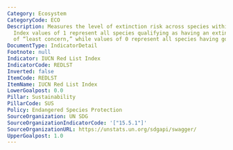 ```yaml
---
Category: Ecosystem
CategoryCode: ECO
Description: Measures the level of extinction risk across species within a country.
  Index values of 1 represent all species qualifying as having an extinction risk
  of “least concern,” while values of 0 represent all species having gone extinct.
DocumentType: IndicatorDetail
Footnote: null
Indicator: IUCN Red List Index
IndicatorCode: REDLST
Inverted: false
ItemCode: REDLST
ItemName: IUCN Red List Index
LowerGoalpost: 0.0
Pillar: Sustainability
PillarCode: SUS
Policy: Endangered Species Protection
SourceOrganization: UN SDG
SourceOrganizationIndicatorCode: '["15.5.1"]'
SourceOrganizationURL: https://unstats.un.org/sdgapi/swagger/
UpperGoalpost: 1.0
---
```


